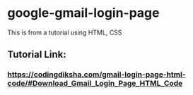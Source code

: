 # google-gmail-login-page
This is from a tutorial using HTML, CSS

## Tutorial Link:
### https://codingdiksha.com/gmail-login-page-html-code/#Download_Gmail_Login_Page_HTML_Code
